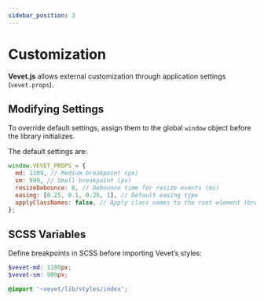 ```yaml
---
sidebar_position: 3
---
```


# Customization

**Vevet.js** allows external customization through application settings (`vevet.props`).

## Modifying Settings

To override default settings, assign them to the global `window` object before the library initializes.

The default settings are:

```js
window.VEVET_PROPS = {
  md: 1199, // Medium breakpoint (px)
  sm: 999, // Small breakpoint (px)
  resizeDebounce: 0, // Debounce time for resize events (ms)
  easing: [0.25, 0.1, 0.25, 1], // Default easing type
  applyClassNames: false, // Apply class names to the root element (browser, OS, etc.)
};
```

## SCSS Variables

Define breakpoints in SCSS before importing Vevet’s styles:

```scss
$vevet-md: 1199px;
$vevet-sm: 999px;

@import '~vevet/lib/styles/index';
```